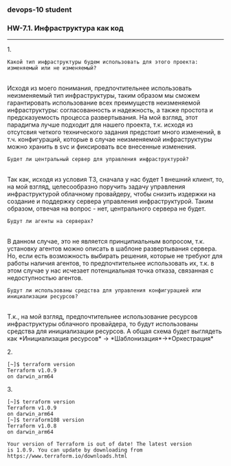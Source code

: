 ### devops-10 student

### HW-7.1. Инфраструктура как код

---

1.<br>

```
Какой тип инфраструктуры будем использовать для этого проекта: изменяемый или не изменяемый?
```
</br>
Исходя из моего понимания, предпочтительнее использовать неизменяемый тип инфраструктуры, таким образом мы сможем гарантировать использование всех преимуществ неизменяемой инфраструктуры: согласованность и надежность, а также простота и предсказуемость процесса развертывания. На мой взгляд, этот парадигма лучше подходит для нашего проекта, т.к. исходя из отсутсвия четкого технического задания предстоит много изменений, в т.ч. конфигураций, которые в случае неизменяемой инфраструктуры можно хранить в svc и фиксировать все внесенные изменения.

```
Будет ли центральный сервер для управления инфраструктурой?
```
</br>
Так как, исходя из условия ТЗ, сначала у нас будет 1 внешний клиент, то, на мой взгляд, целесообразно поручить задачу управления инфраструктурой облачному провайдеру, чтобы снизить издержки на создание и поддержку сервера управления инфраструктурой. Таким образом, отвечая на вопрос - нет, центрального сервера не будет.</br>

```
Будут ли агенты на серверах?
```
</br>
В данном случае, это не является принципиальным вопросом, т.к. установку агентов можно описать в шаблоне развертывания сервера. Но, если есть возможность выбирать решения, которые не требуют для работы наличия агентов, то предпочтительнее использовать их, т.к. в этом случае у нас исчезает потенциальная точка отказа, связанная с недоступностью агентов.</br>

```
Будут ли использованы средства для управления конфигурацией или инициализации ресурсов?
```
</br>
Т.к., на мой взгляд, предпочтительнее использование ресурсов инфраструктуры облачного провайдера, то будут использованы средства для инициализации ресурсов. А общая схема будет выглядеть как *Инициализация ресурсов* -> *Шаблонизация*->*Оркестрация*

2.<br>

```
[~]$ terraform version
Terraform v1.0.9
on darwin_arm64
```
3.</br> 

```
[~]$ terraform version
Terraform v1.0.9
on darwin_arm64
[~]$ terraform108 version
Terraform v1.0.8
on darwin_arm64

Your version of Terraform is out of date! The latest version
is 1.0.9. You can update by downloading from https://www.terraform.io/downloads.html
```

